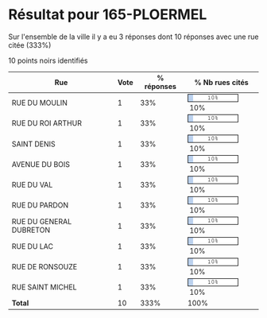 # Résultat pour 165-PLOERMEL

Sur l'ensemble de la ville il y a eu 3 réponses dont 10 réponses avec une rue citée (333%)

10 points noirs identifiés

| Rue | Vote | % réponses | % Nb rues cités|
|-----|------|------------|----------------|
| RUE DU MOULIN | 1 | 33% | <img src="../../img/bar_10.gif" />&nbsp;10%|
| RUE DU ROI ARTHUR | 1 | 33% | <img src="../../img/bar_10.gif" />&nbsp;10%|
| SAINT DENIS | 1 | 33% | <img src="../../img/bar_10.gif" />&nbsp;10%|
| AVENUE DU BOIS | 1 | 33% | <img src="../../img/bar_10.gif" />&nbsp;10%|
| RUE DU VAL | 1 | 33% | <img src="../../img/bar_10.gif" />&nbsp;10%|
| RUE DU PARDON | 1 | 33% | <img src="../../img/bar_10.gif" />&nbsp;10%|
| RUE DU GENERAL DUBRETON | 1 | 33% | <img src="../../img/bar_10.gif" />&nbsp;10%|
| RUE DU LAC | 1 | 33% | <img src="../../img/bar_10.gif" />&nbsp;10%|
| RUE DE RONSOUZE | 1 | 33% | <img src="../../img/bar_10.gif" />&nbsp;10%|
| RUE SAINT MICHEL | 1 | 33% | <img src="../../img/bar_10.gif" />&nbsp;10%|
| **Total** | 10 | 333% | 100%|
